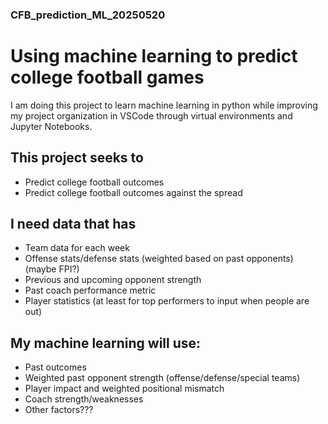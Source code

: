### CFB_prediction_ML_20250520

# Using machine learning to predict college football games

  I am doing this project to learn machine learning in python while improving my project organization in VSCode through virtual environments and Jupyter Notebooks.

## This project seeks to

- Predict college football outcomes
- Predict college football outcomes against the spread

## I need data that has

- Team data for each week
- Offense stats/defense stats (weighted based on past opponents) (maybe FPI?)
- Previous and upcoming opponent strength
- Past coach performance metric
- Player statistics (at least for top performers to input when people are out)

## My machine learning will use:

- Past outcomes
- Weighted past opponent strength (offense/defense/special teams)
- Player impact and weighted positional mismatch
- Coach strength/weaknesses
- Other factors???
